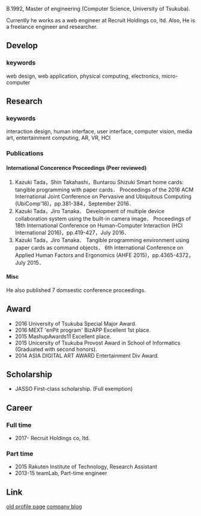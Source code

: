 B.1992, Master of engineering (Computer Science, University of Tsukuba).

Currently he works as a web engineer at Recruit Holdings co, ltd.
Also, He is a freelance engineer and researcher.

## Develop
### keywords
web design, web application, physical computing, electronics, micro-computer
## Research
### keywords
interaction design, human interface, user interface, computer vision, media art, entertainment computing, AR, VR, HCI
### Publications
#### International Concerence Proceedings (Peer reviewed)
1. Kazuki Tada，Shin Takahashi，Buntarou Shizuki
Smart home cards: tangible programming with paper cards．
Proceedings of the 2016 ACM International Joint Conference on Pervasive and Ubiquitous Computing (UbiComp'16)，pp.381-384，September 2016．
1. Kazuki Tada，Jiro Tanaka．
Development of multiple device collaboration system using the built-in camera image．
Proceedings of 18th International Conference on Human-Computer Interaction (HCI International 2016)，pp.419-427，July 2016．
1. Kazuki Tada，Jiro Tanaka．
Tangible programming environment using paper cards as command objects．
6th International Conference on Applied Human Factors and Ergonomics (AHFE 2015)，pp.4365-4372，July 2015．

#### Misc
He also published 7 domsestic conference proceedings.

## Award
- 2016 University of Tsukuba Special Major Award.
- 2016 MEXT 'enPit program' BizAPP Excellent 1st place.
- 2015 MashupAwards11 Excellent place.
- 2015 Unicersity of Tsukuba Provost Award in School of Informatics (Graduated with second honors).
- 2014 ASIA DIGITAL ART AWARD Entertainment Div Award.

## Scholarship
- JASSO First-class scholarship. (Full exemption)

## Career
### Full time
- 2017- Recruit Holdings co, ltd.

### Part time
- 2015 Rakuten Institute of Technology, Research Assistant
- 2013-15 teamLab, Part-time engineer

## Link
[old profile page](http://www.iplab.cs.tsukuba.ac.jp/~tada/)
[company blog](https://tech.recruit-mp.co.jp/author/itsukichang/)
